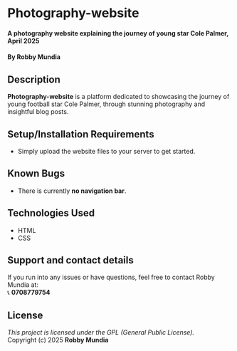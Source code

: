 # Photography-website  
#### A photography website explaining the journey of young star Cole Palmer, April 2025  
#### By **Robby Mundia**

## Description  
**Photography-website** is a platform dedicated to showcasing the journey of young football star Cole Palmer, through stunning photography and insightful blog posts.

## Setup/Installation Requirements  
* Simply upload the website files to your server to get started.

## Known Bugs  
- There is currently **no navigation bar**.

## Technologies Used  
* HTML
* CSS

## Support and contact details  
If you run into any issues or have questions, feel free to contact Robby Mundia at:  
📞 **0708779754**

## License  
*This project is licensed under the GPL (General Public License).*  
Copyright (c) 2025 **Robby Mundia**

 